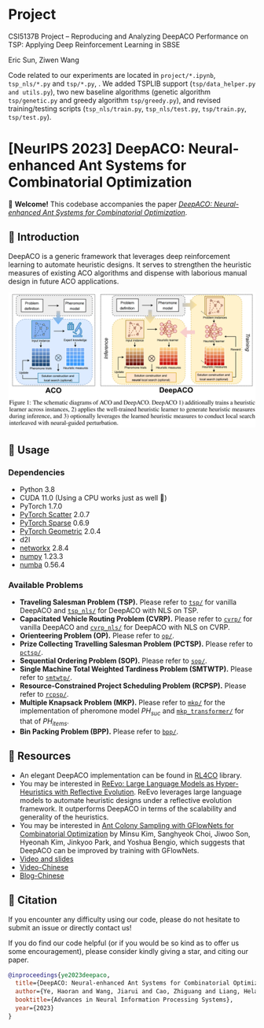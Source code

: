 # Project
CSI5137B Project – Reproducing and Analyzing DeepACO Performance on TSP: Applying Deep Reinforcement Learning in SBSE

Eric Sun, Ziwen Wang

Code related to our experiments are located in `project/*.ipynb`, `tsp_nls/*.py` and `tsp/*.py`, . We added TSPLIB support (`tsp/data_helper.py and utils.py`), two new baseline algorithms (genetic algorithm `tsp/genetic.py` and greedy algorithm `tsp/greedy.py`), and revised training/testing scripts (`tsp_nls/train.py`, `tsp_nls/test.py`, `tsp/train.py`, `tsp/test.py`).

# [NeurIPS 2023] DeepACO: Neural-enhanced Ant Systems for Combinatorial Optimization

🥳 **Welcome!** This codebase accompanies the paper [*DeepACO: Neural-enhanced Ant Systems for Combinatorial Optimization*](https://arxiv.org/abs/2309.14032). 

## 🚀 Introduction
DeepACO is a generic framework that leverages deep reinforcement learning to automate heuristic designs. It serves to strengthen the heuristic measures of existing ACO algorithms and dispense with laborious manual design in future ACO applications.

![diagram](./diagram.png)


## 🔑 Usage

### Dependencies

- Python 3.8
- CUDA 11.0 (Using a CPU works just as well 🥺)
- PyTorch 1.7.0
- [PyTorch Scatter](https://github.com/rusty1s/pytorch_scatter) 2.0.7
- [PyTorch Sparse](https://github.com/rusty1s/pytorch_sparse) 0.6.9
- [PyTorch Geometric](https://github.com/pyg-team/pytorch_geometric) 2.0.4
- d2l
- [networkx](https://networkx.org/) 2.8.4
- [numpy](https://numpy.org/) 1.23.3
- [numba](https://numba.pydata.org/) 0.56.4

### Available Problems

- **Traveling Salesman Problem (TSP).** Please refer to [`tsp/`](/tsp) for vanilla DeepACO and [`tsp_nls/`](/tsp_nls) for DeepACO with NLS on TSP.
- **Capacitated Vehicle Routing Problem (CVRP).** Please refer to [`cvrp/`](/cvrp) for vanilla DeepACO and [`cvrp_nls/`](/cvrp_nls) for DeepACO with NLS on CVRP.
- **Orienteering Problem (OP).** Please refer to [`op/`](/op).
- **Prize Collecting Travelling Salesman Problem (PCTSP).** Please refer to [`pctsp/`](/pctsp).
- **Sequential Ordering Problem (SOP).** Please refer to [`sop/`](/sop).
- **Single Machine Total Weighted Tardiness Problem (SMTWTP).** Please refer to [`smtwtp/`](/smtwtp).
- **Resource-Constrained Project Scheduling Problem (RCPSP).** Please refer to [`rcpsp/`](/rcpsp).
- **Multiple Knapsack Problem (MKP).** Please refer to [`mkp/`](/mkp) for the implementation of pheromone model $PH_{suc}$ and [`mkp_transformer/`](/mkp_transformer) for that of $PH_{items}$.
- **Bin Packing Problem (BPP).** Please refer to [`bpp/`](/bpp).


## 🎥 Resources
- An elegant DeepACO implementation can be found in [RL4CO](https://github.com/ai4co/rl4co) library.
- You may be interested in [ReEvo: Large Language Models as Hyper-Heuristics with Reflective Evolution](https://github.com/ai4co/LLM-as-HH). ReEvo leverages large language models to automate heuristic designs under a reflective evolution framework. It outperforms DeepACO in terms of the scalability and generality of the heuristics.
- You may be interested in [Ant Colony Sampling with GFlowNets for Combinatorial Optimization](https://github.com/ai4co/gfacs) by Minsu Kim, Sanghyeok Choi, Jiwoo Son, Hyeonah Kim, Jinkyoo Park, and Yoshua Bengio, which suggests that DeepACO can be improved by training with GFlowNets.
- [Video and slides](https://neurips.cc/virtual/2023/poster/71083)
- [Video-Chinese](https://www.bilibili.com/video/BV1Pv42117mQ)
- [Blog-Chinese](https://zhuanlan.zhihu.com/p/659645922)

## 🤩 Citation
If you encounter any difficulty using our code, please do not hesitate to submit an issue or directly contact us!

If you do find our code helpful (or if you would be so kind as to offer us some encouragement), please consider kindly giving a star, and citing our paper.

```bibtex
@inproceedings{ye2023deepaco,
  title={DeepACO: Neural-enhanced Ant Systems for Combinatorial Optimization},
  author={Ye, Haoran and Wang, Jiarui and Cao, Zhiguang and Liang, Helan and Li, Yong},
  booktitle={Advances in Neural Information Processing Systems},
  year={2023}
}
```
